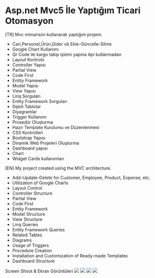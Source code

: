# Asp.net Mvc5 İle Yaptığım Ticari Otomasyon
[TR] Mvc mimarisini kullanarak yaptığım projem. 
* Cari,Personel,Ürün,Gider vb Ekle-Güncelle-Silme 
* Google Chart Kullanımı
* Qr Code ile kargo takip işlemi yapma Api kullanmadan
* Layout Kontrolü
* Controller Yapısı
* Partial View
* Code First
* Entity Framework
* Model Yapısı
* View Yapısı
* Linq Sorguları
* Entity Framework Sorguları
* İlişkili Tablolar
* Diyagramlar
* Trigger Kullanımı
* Prosedür Oluşturma
* Hazır Template Kurulumu ve Düzenlenmesi
* CSS Kontrolleri
* Bootstrap Yapısı
* Dinamik Web Projeleri Oluşturma
* Dashboard yapısı
* Chart
* Widget Cards kullanımları


[EN] My project created using the MVC architecture.
* Add-Update-Delete for Customer, Employee, Product, Expense, etc.
* Utilization of Google Charts
* Layout Control
* Controller Structure
* Partial View
* Code First
* Entity Framework
* Model Structure
* View Structure
* Linq Queries
* Entity Framework Queries
* Related Tables
* Diagrams
* Usage of Triggers
* Procedure Creation
* Installation and Customization of Ready-made Templates
* Dashboard Structure

Screen Shoot & Ekran Görüntüleri
<img src="https://i.hizliresim.com/opjgrx9.png">
<img src="https://i.hizliresim.com/b0kc2d9.png">
<img src="https://i.hizliresim.com/qgrgzaq.png">
<img src="https://i.hizliresim.com/p2aryqk.png">

